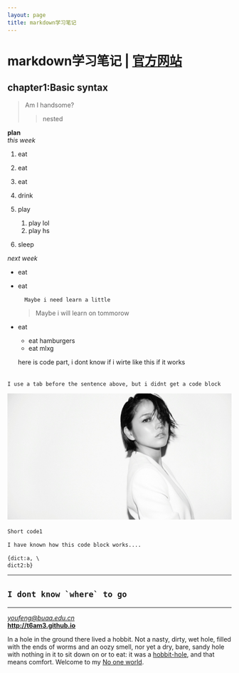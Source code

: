 ```yaml
---
layout: page
title: markdown学习笔记
---
```

# markdown学习笔记 | [官方网站](https://www.markdownguide.org)
## chapter1:Basic syntax
> Am I handsome?
>> nested

**plan**  
*this week*  
1. eat
1. eat
1. eat

1. drink

1. play
    1. play lol
    1. play hs


1. sleep

*next week*
* eat
+ eat

        Maybe i need learn a little
    > Maybe i will learn on tommorow

- eat 
    - eat hamburgers
    + eat mlxg

    here is code part, i dont know if i wirte like this if  it works    

<code>
I use a tab before the sentence above, but i didnt get a code block </code>

![Masami Nagasawa](/images/background1.jpg)

`Short code1`


    I have known how this code block works....

```
{dict:a, \
dict2:b}
```

***
``I dont know `where` to go ``
---
___
*<youfeng@buaa.edu.cn>*  
**<http://t6am3.github.io>**  

In a hole in the ground there lived a hobbit. Not a nasty, dirty, wet hole, filled with the ends
of worms and an oozy smell, nor yet a dry, bare, sandy hole with nothing in it to sit down on or to
eat: it was a [hobbit-hole][1], and that means comfort.
Welcome to my [No one world][2].

[1]: <https://en.wikipedia.org/wiki/Hobbit#Lifestyle> "Hobbit lifestyles"
[2]: <https://t6am3.github.io> "My own world"